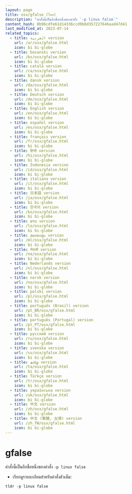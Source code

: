 ```yaml
---
layout: page
title: osx/gfalse (ไทย)
description: "คำสั่งนี้เป็นอีกชื่อหนึ่งของคำสั่ง `-p linux false`"
content_hash: 0b96cdfe61d14336ccd9b8d35722764baad47d41
last_modified_at: 2023-07-14
related_topics:
  - title: العربية version
    url: /ar/osx/gfalse.html
    icon: bi bi-globe
  - title: bosanski version
    url: /bs/osx/gfalse.html
    icon: bi bi-globe
  - title: català version
    url: /ca/osx/gfalse.html
    icon: bi bi-globe
  - title: dansk version
    url: /da/osx/gfalse.html
    icon: bi bi-globe
  - title: Deutsch version
    url: /de/osx/gfalse.html
    icon: bi bi-globe
  - title: English version
    url: /en/osx/gfalse.html
    icon: bi bi-globe
  - title: español version
    url: /es/osx/gfalse.html
    icon: bi bi-globe
  - title: français version
    url: /fr/osx/gfalse.html
    icon: bi bi-globe
  - title: हिन्दी version
    url: /hi/osx/gfalse.html
    icon: bi bi-globe
  - title: Indonesia version
    url: /id/osx/gfalse.html
    icon: bi bi-globe
  - title: italiano version
    url: /it/osx/gfalse.html
    icon: bi bi-globe
  - title: 日本語 version
    url: /ja/osx/gfalse.html
    icon: bi bi-globe
  - title: 한국어 version
    url: /ko/osx/gfalse.html
    icon: bi bi-globe
  - title: ລາວ version
    url: /lo/osx/gfalse.html
    icon: bi bi-globe
  - title: മലയാളം version
    url: /ml/osx/gfalse.html
    icon: bi bi-globe
  - title: नेपाली version
    url: /ne/osx/gfalse.html
    icon: bi bi-globe
  - title: Nederlands version
    url: /nl/osx/gfalse.html
    icon: bi bi-globe
  - title: norsk version
    url: /no/osx/gfalse.html
    icon: bi bi-globe
  - title: polski version
    url: /pl/osx/gfalse.html
    icon: bi bi-globe
  - title: português (Brasil) version
    url: /pt_BR/osx/gfalse.html
    icon: bi bi-globe
  - title: português (Portugal) version
    url: /pt_PT/osx/gfalse.html
    icon: bi bi-globe
  - title: русский version
    url: /ru/osx/gfalse.html
    icon: bi bi-globe
  - title: svenska version
    url: /sv/osx/gfalse.html
    icon: bi bi-globe
  - title: தமிழ் version
    url: /ta/osx/gfalse.html
    icon: bi bi-globe
  - title: Türkçe version
    url: /tr/osx/gfalse.html
    icon: bi bi-globe
  - title: українська version
    url: /uk/osx/gfalse.html
    icon: bi bi-globe
  - title: 中文 version
    url: /zh/osx/gfalse.html
    icon: bi bi-globe
  - title: 中文 (繁體, 台灣) version
    url: /zh_TW/osx/gfalse.html
    icon: bi bi-globe
---
```

# gfalse

คำสั่งนี้เป็นอีกชื่อหนึ่งของคำสั่ง `-p linux false`

- เรียกดูรายละเอียดสำหรับคำสั่งตัวเต็ม:

`tldr -p linux false`
